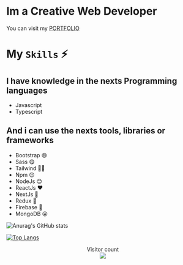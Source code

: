 # Im a Creative Web Developer
You can visit my [PORTFOLIO](https://freddywebmaster.tk)

# My `Skills` :zap:
## I have  knowledge in the nexts Programming languages

- Javascript
- Typescript

## And i can use the nexts tools, libraries or frameworks
- Bootstrap 😄
- Sass 😋
- Tailwind 🥰😍
- Npm 😍
- NodeJs 😊
- ReactJs ❤
- NextJs 🥰
- Redux 🙈
- Firebase 🤩
- MongoDB 😛

![Anurag's GitHub stats](https://github-readme-stats.vercel.app/api?username=freddywebmaster&show_icons=true&count_private=true&theme=highcontrast)

[![Top Langs](https://github-readme-stats.vercel.app/api/top-langs/?username=freddywebmaster&hide=html,css,shell,scss)](https://github.com/anuraghazra/github-readme-stats)

<p align="center"> 
  Visitor count<br>
  <img src="https://profile-counter.glitch.me/freddywebmaster/count.svg" />
</p>
<!--
**FreddyGames69/FreddyGames69** is a ✨ _special_ ✨ repository because its `README.md` (this file) appears on your GitHub profile.

Here are some ideas to get you started:

- 🔭 I’m currently working on ...
- 🌱 I’m currently learning ...
- 👯 I’m looking to collaborate on ...
- 🤔 I’m looking for help with ...
- 💬 Ask me about ...
- 📫 How to reach me: ...
- 😄 Pronouns: ...
- ⚡ Fun fact: ..
-->
